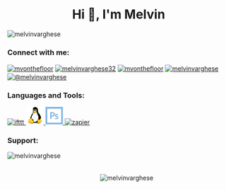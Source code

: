 <h1 align="center">Hi 👋, I'm Melvin</h1>
<p align="left"> <img src="https://komarev.com/ghpvc/?username=melvinvarghese&label=Profile%20views&color=0e75b6&style=flat" alt="melvinvarghese" /> </p>

<h3 align="left">Connect with me:</h3>
<p align="left">
<a href="https://twitter.com/mvonthefloor" target="blank"><img align="center" src="https://raw.githubusercontent.com/rahuldkjain/github-profile-readme-generator/master/src/images/icons/Social/twitter.svg" alt="mvonthefloor" height="30" width="40" /></a>
<a href="https://linkedin.com/in/melvinvarghese32" target="blank"><img align="center" src="https://raw.githubusercontent.com/rahuldkjain/github-profile-readme-generator/master/src/images/icons/Social/linked-in-alt.svg" alt="melvinvarghese32" height="30" width="40" /></a>
<a href="https://fb.com/mvonthefloor" target="blank"><img align="center" src="https://raw.githubusercontent.com/rahuldkjain/github-profile-readme-generator/master/src/images/icons/Social/facebook.svg" alt="mvonthefloor" height="30" width="40" /></a>
<a href="https://instagram.com/melvinvarghese" target="blank"><img align="center" src="https://raw.githubusercontent.com/rahuldkjain/github-profile-readme-generator/master/src/images/icons/Social/instagram.svg" alt="melvinvarghese" height="30" width="40" /></a>
<a href="https://medium.com/@melvinvarghese" target="blank"><img align="center" src="https://raw.githubusercontent.com/rahuldkjain/github-profile-readme-generator/master/src/images/icons/Social/medium.svg" alt="@melvinvarghese" height="30" width="40" /></a>
</p>

<h3 align="left">Languages and Tools:</h3>
<p align="left"> <a href="https://ifttt.com/" target="_blank" rel="noreferrer"> <img src="https://www.vectorlogo.zone/logos/ifttt/ifttt-ar21.svg" alt="ifttt" width="40" height="40"/> </a> <a href="https://www.linux.org/" target="_blank" rel="noreferrer"> <img src="https://raw.githubusercontent.com/devicons/devicon/master/icons/linux/linux-original.svg" alt="linux" width="40" height="40"/> </a> <a href="https://www.photoshop.com/en" target="_blank" rel="noreferrer"> <img src="https://raw.githubusercontent.com/devicons/devicon/master/icons/photoshop/photoshop-line.svg" alt="photoshop" width="40" height="40"/> </a> <a href="https://zapier.com" target="_blank" rel="noreferrer"> <img src="https://www.vectorlogo.zone/logos/zapier/zapier-icon.svg" alt="zapier" width="40" height="40"/> </a> </p>

<h3 align="left">Support:</h3>
<p><a href="https://ko-fi.com/melvinvarghese"> <img align="left" src="https://cdn.ko-fi.com/cdn/kofi3.png?v=3" height="50" width="210" alt="melvinvarghese" /></a></p><br><br>

<p><img align="center" src="https://github-readme-stats.vercel.app/api/top-langs?username=melvinvarghese&show_icons=true&locale=en&layout=compact" alt="melvinvarghese" /></p>
